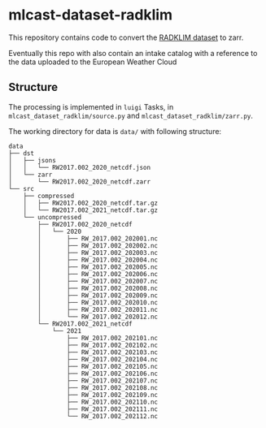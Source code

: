 # mlcast-dataset-radklim

This repository contains code to convert the [RADKLIM dataset](https://opendata.dwd.de/climate_environment/CDC/help/landing_pages/doi_landingpage_RADKLIM_RW_V2017.002-en.html) to zarr.

Eventually this repo with also contain an intake catalog with a reference to the data uploaded to the European Weather Cloud

## Structure

The processing is implemented in `luigi` Tasks, in `mlcast_dataset_radklim/source.py` and `mlcast_dataset_radklim/zarr.py`.

The working directory for data is `data/` with following structure:

```
data
├── dst
│   ├── jsons
│   │   └── RW2017.002_2020_netcdf.json
│   └── zarr
│       └── RW2017.002_2020_netcdf.zarr
└── src
    ├── compressed
    │   ├── RW2017.002_2020_netcdf.tar.gz
    │   └── RW2017.002_2021_netcdf.tar.gz
    └── uncompressed
        ├── RW2017.002_2020_netcdf
        │   └── 2020
        │       ├── RW_2017.002_202001.nc
        │       ├── RW_2017.002_202002.nc
        │       ├── RW_2017.002_202003.nc
        │       ├── RW_2017.002_202004.nc
        │       ├── RW_2017.002_202005.nc
        │       ├── RW_2017.002_202006.nc
        │       ├── RW_2017.002_202007.nc
        │       ├── RW_2017.002_202008.nc
        │       ├── RW_2017.002_202009.nc
        │       ├── RW_2017.002_202010.nc
        │       ├── RW_2017.002_202011.nc
        │       └── RW_2017.002_202012.nc
        └── RW2017.002_2021_netcdf
            └── 2021
                ├── RW_2017.002_202101.nc
                ├── RW_2017.002_202102.nc
                ├── RW_2017.002_202103.nc
                ├── RW_2017.002_202104.nc
                ├── RW_2017.002_202105.nc
                ├── RW_2017.002_202106.nc
                ├── RW_2017.002_202107.nc
                ├── RW_2017.002_202108.nc
                ├── RW_2017.002_202109.nc
                ├── RW_2017.002_202110.nc
                ├── RW_2017.002_202111.nc
                └── RW_2017.002_202112.nc
```
